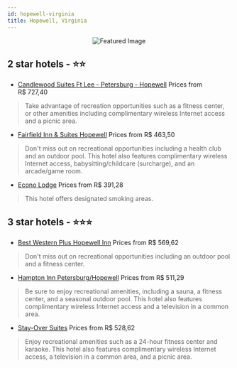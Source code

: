 ```yaml
---
id: hopewell-virginia
title: Hopewell, Virginia
---
```


<center><img src="https://i.travelapi.com/hotels/2000000/1870000/1867000/1866901/f4340760_z.jpg" alt="Featured Image" /></center>


##  2 star hotels - ⭐️⭐️

-    [Candlewood Suites Ft Lee - Petersburg - Hopewell](https://us.hurb.com/hotels/hopewell/candlewood-suites-ft-lee-petersburg-hopewell-JNP-JP787158?cmp=18055) Prices from R$ 727,40
   > Take advantage of recreation opportunities such as a fitness center, or other amenities including complimentary wireless Internet access and a picnic area.
-    [Fairfield Inn & Suites Hopewell](https://us.hurb.com/hotels/hopewell/fairfield-inn-suites-hopewell-JNP-JP074040?cmp=18055) Prices from R$ 463,50
   > Don't miss out on recreational opportunities including a health club and an outdoor pool. This hotel also features complimentary wireless Internet access, babysitting/childcare (surcharge), and an arcade/game room.
-    [Econo Lodge](https://us.hurb.com/hotels/hopewell/econo-lodge-JNP-JP063879?cmp=18055) Prices from R$ 391,28
   > This hotel offers designated smoking areas.

##  3 star hotels - ⭐️⭐️⭐️

-    [Best Western Plus Hopewell Inn](https://us.hurb.com/hotels/hopewell/best-western-plus-hopewell-inn-JNP-JP989217?cmp=18055) Prices from R$ 569,62
   > Don't miss out on recreational opportunities including an outdoor pool and a fitness center.
-    [Hampton Inn Petersburg/Hopewell](https://us.hurb.com/hotels/hopewell/hampton-inn-petersburg-hopewell-JNP-JP063853?cmp=18055) Prices from R$ 511,29
   > Be sure to enjoy recreational amenities, including a sauna, a fitness center, and a seasonal outdoor pool. This hotel also features complimentary wireless Internet access and a television in a common area.
-    [Stay-Over Suites](https://us.hurb.com/hotels/hopewell/stay-over-suites-JNP-JP830287?cmp=18055) Prices from R$ 528,62
   > Enjoy recreational amenities such as a 24-hour fitness center and karaoke. This hotel also features complimentary wireless Internet access, a television in a common area, and a picnic area.

